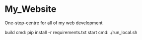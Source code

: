 # My_Website
One-stop-centre for all of my web development

build cmd: pip install -r requirements.txt
start cmd: ./run_local.sh